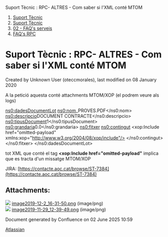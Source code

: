 Suport Tècnic : RPC- ALTRES - Com saber si l'XML conté MTOM  

1.  [Suport Tècnic](index.md)
2.  [Suport Tècnic](13893782.md)
3.  [02 - FAQ's serveis](26313393.md)
4.  [FAQ's RPC](28705609.md)

Suport Tècnic : RPC- ALTRES - Com saber si l'XML conté MTOM
===========================================================

Created by Unknown User (oteccmorales), last modified on 08 January 2020

A la petició aquesta conté attachments MTOM/XOP (el podrem veure als logs)

<ns0:dadesDocumentLot>
	<ns0:nom>\_PROVES.PDF</ns0:nom>
	<ns0:descripcio>DOCUMENT CONTRACTE</ns0:descripcio>
	<ns0:tipusDocument>1</ns0:tipusDocument>
	<ns0:grandaria>0.0</ns0:grandaria>
	<ns0:fitxer>
		<ns0:contingut>
			<xop:Include href="omitted-payload" xmlns:xop="http://www.w3.org/2004/08/xop/include"/>
		</ns0:contingut>
	</ns0:fitxer>
</ns0:dadesDocumentLot>

tot XML que conté el tag **<xop:Include href="omitted-payload"** implica que es tracta d'un missatge MTOM/XOP

JIRA: [https://contacte.aoc.cat/browse/ST-7384](https://contacte.aoc.cat/browse/ST-7384)

Attachments:
------------

![](images/icons/bullet_blue.gif) [image2019-12-2\_16-31-50.png](attachments/30869389/30869390.png) (image/png)  
![](images/icons/bullet_blue.gif) [image2019-11-29\_12-39-49.png](attachments/30869389/30869391.png) (image/png)  

Document generated by Confluence on 02 June 2025 10:59

[Atlassian](http://www.atlassian.com/)